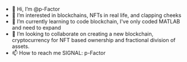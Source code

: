 - 👋 Hi, I’m @p-Factor
- 👀 I’m interested in blockchains, NFTs in real life, and clapping cheeks
- 🌱 I’m currently learning to code blockchain, I've only coded MATLAB and need to expand
- 💞️ I’m looking to collaborate on creating a new blockchain, cryptocurrency for NFT based ownership and fractional division of assets.
- 📫 How to reach me SIGNAL: p-Factor

<!---
p-Factor/p-Factor is a ✨ special ✨ repository because its `README.md` (this file) appears on your GitHub profile.
You can click the Preview link to take a look at your changes.
--->
